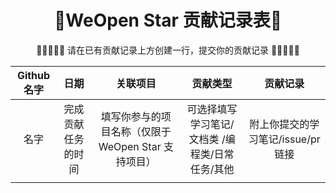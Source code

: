 <h1 align="center">🌟WeOpen Star 贡献记录表🌟</h1>

<p align="center">
🙋🏻‍♀️🙋🏻 请在已有贡献记录上方创建一行，提交你的贡献记录 🙆🏻‍♀️🙆🏻
</p>

| Github名字| 日期 | 关联项目 | 贡献类型 | 贡献记录 |
| :----:| :----: | :----: | :----: | :----: |
| 名字| 完成贡献任务的时间 | 填写你参与的项目名称（仅限于 WeOpen Star 支持项目） |可选择填写学习笔记/ 文档类 /编程类/日常任务/其他|附上你提交的学习笔记/issue/pr 链接|
||||||
